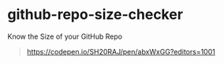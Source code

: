 # github-repo-size-checker
Know the Size of your GitHub Repo


> https://codepen.io/SH20RAJ/pen/abxWxGG?editors=1001
